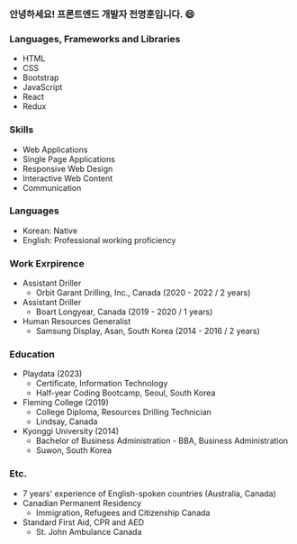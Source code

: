 ### 안녕하세요! 프론트엔드 개발자 전명훈입니다. 😄
<!--
**mjkorean/mjkorean** is a ✨ _special_ ✨ repository because its `README.md` (this file) appears on your GitHub profile.

Here are some ideas to get you started:

- 🔭 I’m currently working on ...
- 🌱 I’m currently learning ...
- 👯 I’m looking to collaborate on ...
- 🤔 I’m looking for help with ...
- 💬 Ask me about ...
- 📫 How to reach me: ...
- 😄 Pronouns: ...
- ⚡ Fun fact: ...
-->
### Languages, Frameworks and Libraries
- HTML
- CSS
- Bootstrap
- JavaScript
- React
- Redux

### Skills
- Web Applications
- Single Page Applications
- Responsive Web Design
- Interactive Web Content
- Communication

### Languages
- Korean: Native
- English: Professional working proficiency

### Work Exrpirence
- Assistant Driller
  - Orbit Garant Drilling, Inc., Canada (2020 - 2022 / 2 years)
- Assistant Driller
  - Boart Longyear, Canada (2019 - 2020 / 1 years)
- Human Resources Generalist
  - Samsung Display, Asan, South Korea (2014 - 2016 / 2 years)

### Education
- Playdata (2023)
  - Certificate, Information Technology
  - Half-year Coding Bootcamp, Seoul, South Korea
- Fleming College (2019)
  - College Diploma, Resources Drilling Technician
  - Lindsay, Canada
- Kyonggi University (2014)
  - Bachelor of Business Administration - BBA, Business Administration
  - Suwon, South Korea

### Etc.
- 7 years' experience of English-spoken countries (Australia, Canada)
- Canadian Permanent Residency
  - Immigration, Refugees and Citizenship Canada
- Standard First Aid, CPR and AED
  - St. John Ambulance Canada
